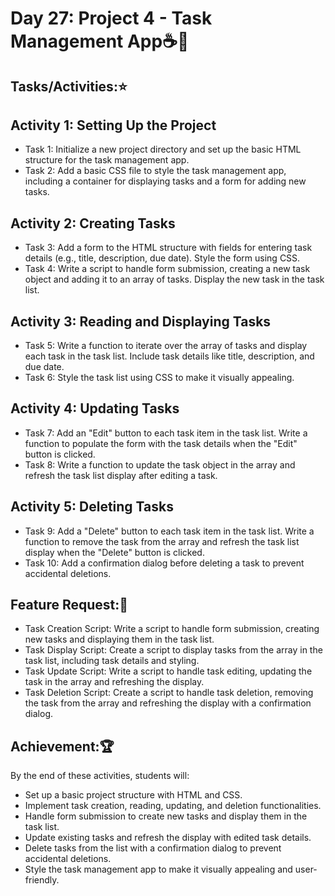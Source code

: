 # Day 27: Project 4 - Task Management App☕🚀
## Tasks/Activities:⭐
## Activity 1: Setting Up the Project

- Task 1: Initialize a new project directory and set up the basic HTML structure for the task management app.
- Task 2: Add a basic CSS file to style the task management app, including a container for displaying tasks and a form for adding new tasks.
## Activity 2: Creating Tasks

- Task 3: Add a form to the HTML structure with fields for entering task details (e.g., title, description, due date). Style the form using CSS.
- Task 4: Write a script to handle form submission, creating a new task object and adding it to an array of tasks. Display the new task in the task list.
## Activity 3: Reading and Displaying Tasks
 
- Task 5: Write a function to iterate over the array of tasks and display each task in the task list. Include task details like title, description, and due date.
- Task 6: Style the task list using CSS to make it visually appealing.
## Activity 4: Updating Tasks

- Task 7: Add an "Edit" button to each task item in the task list. Write a function to populate the form with the task details when the "Edit" button is clicked.
- Task 8: Write a function to update the task object in the array and refresh the task list display after editing a task.
## Activity 5: Deleting Tasks

- Task 9: Add a "Delete" button to each task item in the task list. Write a function to remove the task from the array and refresh the task list display when the "Delete" button is clicked.
- Task 10: Add a confirmation dialog before deleting a task to prevent accidental deletions.
## Feature Request:📲
- Task Creation Script: Write a script to handle form submission, creating new tasks and displaying them in the task list.
- Task Display Script: Create a script to display tasks from the array in the task list, including task details and styling.
- Task Update Script: Write a script to handle task editing, updating the task in the array and refreshing the display.
- Task Deletion Script: Create a script to handle task deletion, removing the task from the array and refreshing the display with a confirmation dialog.
## Achievement:🏆
By the end of these activities, students will:

- Set up a basic project structure with HTML and CSS.
- Implement task creation, reading, updating, and deletion functionalities.
- Handle form submission to create new tasks and display them in the task list.
- Update existing tasks and refresh the display with edited task details.
- Delete tasks from the list with a confirmation dialog to prevent accidental deletions.
- Style the task management app to make it visually appealing and user-friendly.
